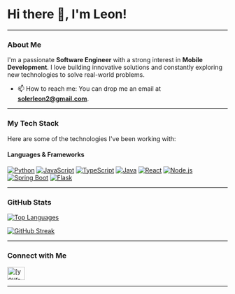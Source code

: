 # Hi there 👋, I'm Leon!

---

### About Me

I'm a passionate **Software Engineer** with a strong interest in **Mobile Development**. I love building innovative solutions and constantly exploring new technologies to solve real-world problems.
*   📫 How to reach me: You can drop me an email at **solerleon2@gmail.com**.

---

### My Tech Stack

Here are some of the technologies I've been working with:

#### Languages & Frameworks
[![Python](https://img.shields.io/badge/Python-3776AB?style=for-the-badge&logo=python&logoColor=white)](https://www.python.org/)
[![JavaScript](https://img.shields.io/badge/JavaScript-F7DF1E?style=for-the-badge&logo=javascript&logoColor=black)](https://developer.mozilla.org/en-US/docs/Web/JavaScript)
[![TypeScript](https://img.shields.io/badge/TypeScript-3178C6?style=for-the-badge&logo=typescript&logoColor=white)](https://www.typescriptlang.org/)
[![Java](https://img.shields.io/badge/Java-007396?style=for-the-badge&logo=java&logoColor=white)](https://www.java.com/)
[![React](https://img.shields.io/badge/React-61DAFB?style=for-the-badge&logo=react&logoColor=black)](https://react.dev/)
[![Node.js](https://img.shields.io/badge/Node.js-339933?style=for-the-badge&logo=node.js&logoColor=white)](https://nodejs.org/)
[![Spring Boot](https://img.shields.io/badge/Spring_Boot-6DB33F?style=for-the-badge&logo=spring-boot&logoColor=white)](https://spring.io/projects/spring-boot)
[![Flask](https://img.shields.io/badge/Flask-000000?style=for-the-badge&logo=flask&logoColor=white)](https://flask.palletsprojects.com/)

---

### GitHub Stats

[![Top Languages](https://github-readme-stats.vercel.app/api/top-langs/?username=SolerLeon&layout=compact&theme=dark)](https://github.com/SolerLeon)

[![GitHub Streak](https://github-readme-streak-stats.herokuapp.com/?user=SolerLeon&theme=dark)](https://github.com/SolerLeon)

---

### Connect with Me

<p align="left">
<a href="https://linkedin.com/in/leonsoler" target="blank"><img align="center" src="https://raw.githubusercontent.com/rahuldkjain/github-profile-readme-generator/master/src/images/icons/Social/linkedin.svg" alt="[your-linkedin-username]" height="30" width="40" /></a>
</p>

---

